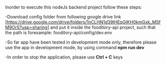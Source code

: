 Inorder to execute this nodeJs backend project follow these steps:

-Download config folder from following google drive link 
[https://drive.google.com/drive/folders/1nCLHN1d39lHEqGIKH0kmGxk_MSfM9OrS?usp=sharing] and put it inside the fooditory-api 
project, such that the path is forexample: fooditory-api/config/dev.env

-So far app have been tested in development mode only, therefore please use the app in development mode, by using command
<b>npm run dev</b>

-In order to stop the application, please use <b>Ctrl + C</b> keys
